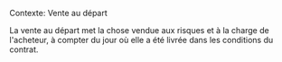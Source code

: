 Contexte: Vente au départ

La vente au départ met la chose vendue aux risques et à la charge de l'acheteur, à compter du jour où elle a été livrée dans les conditions du contrat.